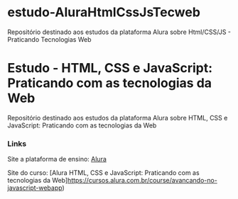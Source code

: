 # estudo-AluraHtmlCssJsTecweb
Repositório destinado aos estudos da plataforma Alura sobre Html/CSS/JS - Praticando Tecnologias Web

# Estudo - HTML, CSS e JavaScript: Praticando com as tecnologias da Web
Repositório destinado aos estudos da plataforma Alura sobre HTML, CSS e JavaScript: Praticando com as tecnologias da Web

### Links
Site a plataforma de ensino: [Alura](https://www.alura.com.br/)

Site do curso: [Alura HTML, CSS e JavaScript: Praticando com as tecnologias da Web]https://cursos.alura.com.br/course/avancando-no-javascript-webapp)
